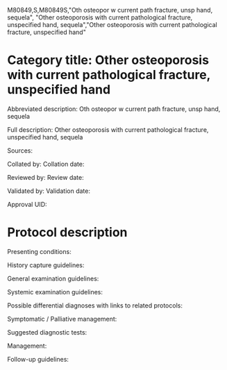 M80849,S,M80849S,"Oth osteopor w current path fracture, unsp hand, sequela", "Other osteoporosis with current pathological fracture, unspecified hand, sequela","Other osteoporosis with current pathological fracture, unspecified hand"
# Category title: Other osteoporosis with current pathological fracture, unspecified hand

Abbreviated description: Oth osteopor w current path fracture, unsp hand, sequela

Full description: Other osteoporosis with current pathological fracture, unspecified hand, sequela

Sources:

Collated by:
Collation date:

Reviewed by:
Review date:

Validated by:
Validation date:

Approval UID:

# Protocol description

Presenting conditions:

History capture guidelines:

General examination guidelines:

Systemic examination guidelines:

Possible differential diagnoses with links to related protocols:

Symptomatic / Palliative management:

Suggested diagnostic tests:

Management:

Follow-up guidelines:
